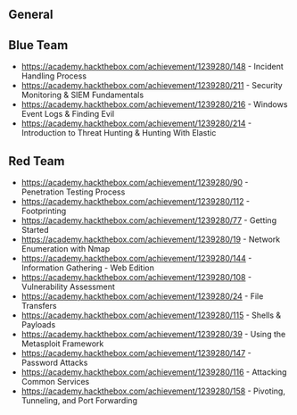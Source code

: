 ## General

## Blue Team
- https://academy.hackthebox.com/achievement/1239280/148 - Incident Handling Process
- https://academy.hackthebox.com/achievement/1239280/211 - Security Monitoring & SIEM Fundamentals
- https://academy.hackthebox.com/achievement/1239280/216 - Windows Event Logs & Finding Evil
- https://academy.hackthebox.com/achievement/1239280/214 - Introduction to Threat Hunting & Hunting With Elastic

## Red Team

- https://academy.hackthebox.com/achievement/1239280/90 - Penetration Testing Process
- https://academy.hackthebox.com/achievement/1239280/112 - Footprinting
- https://academy.hackthebox.com/achievement/1239280/77 - Getting Started
- https://academy.hackthebox.com/achievement/1239280/19 - Network Enumeration with Nmap
- https://academy.hackthebox.com/achievement/1239280/144 - Information Gathering - Web Edition
- https://academy.hackthebox.com/achievement/1239280/108 - Vulnerability Assessment
- https://academy.hackthebox.com/achievement/1239280/24 - File Transfers
- https://academy.hackthebox.com/achievement/1239280/115 - Shells & Payloads
- https://academy.hackthebox.com/achievement/1239280/39 - Using the Metasploit Framework
- https://academy.hackthebox.com/achievement/1239280/147 - Password Attacks
- https://academy.hackthebox.com/achievement/1239280/116 - Attacking Common Services
- https://academy.hackthebox.com/achievement/1239280/158 - Pivoting, Tunneling, and Port Forwarding
